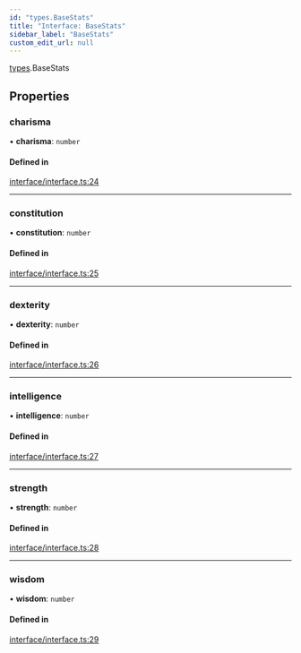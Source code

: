 ```yaml
---
id: "types.BaseStats"
title: "Interface: BaseStats"
sidebar_label: "BaseStats"
custom_edit_url: null
---
```


[types](../namespaces/types.md).BaseStats

## Properties

### charisma

• **charisma**: `number`

#### Defined in

[interface/interface.ts:24](https://github.com/CityOfZion/isengard/blob/bbb1dd3/sdk/src/interface/interface.ts#L24)

___

### constitution

• **constitution**: `number`

#### Defined in

[interface/interface.ts:25](https://github.com/CityOfZion/isengard/blob/bbb1dd3/sdk/src/interface/interface.ts#L25)

___

### dexterity

• **dexterity**: `number`

#### Defined in

[interface/interface.ts:26](https://github.com/CityOfZion/isengard/blob/bbb1dd3/sdk/src/interface/interface.ts#L26)

___

### intelligence

• **intelligence**: `number`

#### Defined in

[interface/interface.ts:27](https://github.com/CityOfZion/isengard/blob/bbb1dd3/sdk/src/interface/interface.ts#L27)

___

### strength

• **strength**: `number`

#### Defined in

[interface/interface.ts:28](https://github.com/CityOfZion/isengard/blob/bbb1dd3/sdk/src/interface/interface.ts#L28)

___

### wisdom

• **wisdom**: `number`

#### Defined in

[interface/interface.ts:29](https://github.com/CityOfZion/isengard/blob/bbb1dd3/sdk/src/interface/interface.ts#L29)
